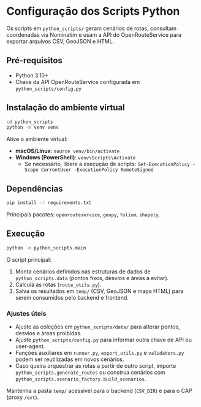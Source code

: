 # Configuração dos Scripts Python

Os scripts em `python_scripts/` geram cenários de rotas, consultam coordenadas via Nominatim e usam a API do OpenRouteService para exportar arquivos CSV, GeoJSON e HTML.

## Pré-requisitos

- Python 3.10+
- Chave da API OpenRouteService configurada em `python_scripts/config.py`

## Instalação do ambiente virtual

```bash
cd python_scripts
python -m venv venv
```

Ative o ambiente virtual:

- **macOS/Linux**: `source venv/bin/activate`
- **Windows (PowerShell)**: `venv\Scripts\Activate`
  - Se necessário, libere a execução de scripts: `Set-ExecutionPolicy -Scope CurrentUser -ExecutionPolicy RemoteSigned`

## Dependências

```bash
pip install -r requirements.txt
```

Principais pacotes: `openrouteservice`, `geopy`, `folium`, `shapely`.

## Execução

```bash
python -m python_scripts.main
```

O script principal:

1. Monta cenários definidos nas estruturas de dados de `python_scripts.data` (pontos fixos, desvios e áreas a evitar).
2. Calcula as rotas (`route_utils.py`).
3. Salva os resultados em `temp/` (CSV, GeoJSON e mapa HTML) para serem consumidos pelo backend e frontend.

### Ajustes úteis

- Ajuste as coleções em `python_scripts/data/` para alterar pontos, desvios e áreas proibidas.
- Ajuste `python_scripts/config.py` para informar outra chave de API ou user-agent.
- Funções auxiliares em `runner.py`, `export_utils.py` e `validators.py` podem ser reutilizadas em novos cenários.
- Caso queira orquestrar as rotas a partir de outro script, importe `python_scripts.generate_routes` ou construa cenários com `python_scripts.scenario_factory.build_scenarios`.

Mantenha a pasta `temp/` acessível para o backend (`CSV_DIR`) e para o CAP (proxy `/ext`).
